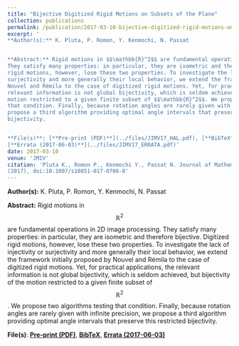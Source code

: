 ```yaml
---
title: "Bijective Digitized Rigid Motions on Subsets of the Plane"
collection: publications
permalink: /publication/2017-03-10-bijective-digitized-rigid-motions-on-subsets-of-the-plane 
excerpt: '
**Author(s):** K. Pluta, P. Romon, Y. Kenmochi, N. Passat


**Abstract:** Rigid motions in $$\mathbb{R}^2$$ are fundamental operations in 2D image processing.
They satisfy many properties: in particular, they are isometric and therefore bijective. Digitized
rigid motions, however, lose these two properties. To investigate the lack of injectivity or
surjectivity and more generally their local behavior, we extend the framework initially proposed by
Nouvel and Rémila to the case of digitized rigid motions. Yet, for practical applications, the
relevant information is not global bijectivity, which is seldom achieved, but bijectivity of the
motion restricted to a given finite subset of $$\mathbb{R}^2$$. We propose two algorithms testing
that condition. Finally, because rotation angles are rarely given with infinite precision, we
propose a third algorithm providing optimal angle intervals that preserve this restricted
bijectivity.  


**File(s)**: [**Pre-print (PDF)**](../files/JIMV17_HAL.pdf), [**BibTeX**](../files/JIMV17.bib),
[**Errata (2017-06-03)**](../files/JIMV17_ERRATA.pdf)' 
date: 2017-03-10
venue: 'JMIV'
citation: 'Pluta K., Romon P., Kenmochi Y., Passat N. Journal of Mathematical Imaging and Vision
(2017), doi:10.1007/s10851-017-0706-8'  
---
```

**Author(s):** K. Pluta, P. Romon, Y. Kenmochi, N. Passat


**Abstract:** Rigid motions in $$\mathbb{R}^2$$ are fundamental operations in 2D image processing.
They satisfy many properties: in particular, they are isometric and therefore bijective. Digitized
rigid motions, however, lose these two properties. To investigate the lack of injectivity or
surjectivity and more generally their local behavior, we extend the framework initially proposed by
Nouvel and Rémila to the case of digitized rigid motions. Yet, for practical applications, the
relevant information is not global bijectivity, which is seldom achieved, but bijectivity of the
motion restricted to a given finite subset of $$\mathbb{R}^2$$. We propose two algorithms testing
that condition. Finally, because rotation angles are rarely given with infinite precision, we
propose a third algorithm providing optimal angle intervals that preserve this restricted
bijectivity.  


**File(s)**: [**Pre-print (PDF)**](../files/JIMV17_HAL.pdf), [**BibTeX**](../files/JIMV17.bib),
[**Errata (2017-06-03)**](../files/JIMV17_ERRATA.pdf)
